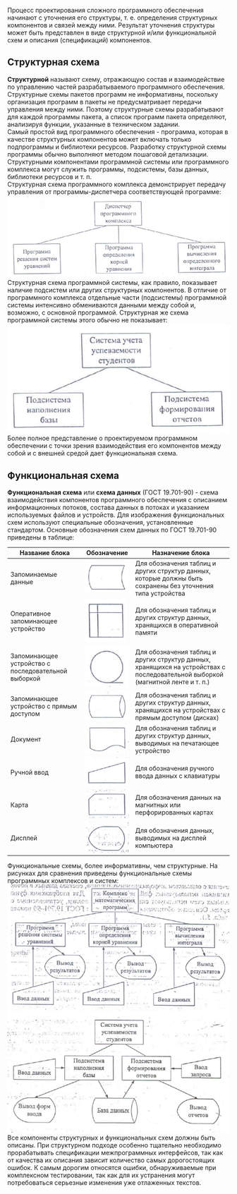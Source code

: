 Процесс проектирования сложного программного обеспечения начинают с уточнения его структуры, т. е. определения структурных компонентов и связей между ними. Результат уточнения структуры может быть представлен в виде структурной и/или функциональной схем и описания (спецификаций) компонентов.  
## Структурная схема
**Структурной** называют схему, отражающую состав и взаимодействие по управлению частей разрабатываемого программного обеспечения.  
Структурные схемы пакетов программ не информативны, поскольку организация программ в пакеты не предусматривает передачи управления между ними. Поэтому структурные схемы разрабатывают для каждой программы пакета, а список программ пакета определяют, анализируя функции, указанные в техническом задании.  
Самый простой вид программного обеспечения - программа, которая в качестве структурных компонентов может включать только подпрограммы и библиотеки ресурсов. Разработку структурной схемы программы обычно выполняют методом пошаговой детализации.  
Структурными компонентами программной системы или программного комплекса могут служить программы, подсистемы, базы данных, библиотеки ресурсов и т. п.  
Структурная схема программного комплекса демонстрирует передачу управления от программы-диспетчера соответствующей программе:  
![Структурная схема программного обеспечения](../Pictures/17_01.%20Структурная%20схема%20программного%20комплекса.png)  
Структурная схема программной системы, как правило, показывает наличие подсистем или других структурных компонентов. В отличие от программного комплекса отдельные части (подсистемы) программной системы интенсивно обмениваются данными между собой и, возможно, с основной программой. Структурная же схема программной системы этого обычно не показывает:  
![Структурная схема программной системы](../Pictures/17_02.%20Структурная%20схема%20программной%20системы.png)  
Более полное представление о проектируемом программном обеспечении с точки зрения взаимодействия его компонентов между собой и с внешней средой дает функциональная схема.  
## Функциональная схема
**Функциональная схема** или **схема данных** (ГОСТ 19.701-90) - схема взаимодействия компонентов программного обеспечения с описанием информационных потоков, состава данных в потоках и указанием используемых файлов и устройств. Для изображения функциональных схем используют специальные обозначения, установленные стандартом. Основные обозначения схем данных по ГОСТ 19.701-90 приведены в таблице:

| Название блока                                      | Обозначение                                                                                                                                  | Назначение блока                                                                                                                 |
| --------------------------------------------------- | -------------------------------------------------------------------------------------------------------------------------------------------- | -------------------------------------------------------------------------------------------------------------------------------- |
| Запоминаемые данные                                 | ![Запоминаемые данные](../Pictures/17_03.%20Запоминаемые%20данные.png)                                                                       | Для обозначения таблиц и других структур данных, которые должны быть сохранены без уточнения типа устройства                     |
| Оперативное запоминающее устройство                 | ![Оперативное запоминающее устройство](../Pictures/17_04.%20Оперативное%20запоминающее%20устройство.png)                                     | Для обозначения таблиц и других структур данных, хранящихся в оперативной памяти                                                 |
| Запоминающее устройство с последовательной выборкой | ![Запоминающее устройство с последовательной выборкой](../Pictures/17_05.%20Запоминающее%20устройство%20с%20последовательной%20выборкой.png) | Для обозначения таблиц и других структур данных, хранящихся на устройствах с последовательной выборкой (магнитной ленте и т. п.) |
| Запоминающее устройство с прямым доступом           | ![Запоминающее устройство с прямым доступом](../Pictures/17_06.%20Запоминающее%20устройство%20с%20прямым%20доступом.png)                     | Для обозначения таблиц и других структур данных, хранящихся на устройствах с прямым доступом (дисках)                            |
| Документ                                            | ![Документ](../Pictures/17_07.%20Документ.png)                                                                                               | Для обозначения таблиц и других структур данных, выводимых на печатающее устройство                                              |
| Ручной ввод                                         | ![Ручной ввод](../Pictures/17_08.%20Ручной%20ввод.png)                                                                                       | Для обозначения ручного ввода данных с клавиатуры                                                                                |
| Карта                                               | ![Карта](../Pictures/17_09.%20Карта.png)                                                                                                     | Для обозначения данных на магнитных или перфорированных картах                                                                   |
| Дисплей                                             | ![Дисплей](../Pictures/17_10.%20Дисплей.png)                                                                                                 | Для обозначения данных, выводимых на дисплей компьютера                                                                          |
  
Функциональные схемы, более информативны, чем структурные. На рисунках для сравнения приведены функциональные схемы программных комплексов и систем:  
![Функциональная схема комплекса программ](../Pictures/17_11.%20Функциональная%20схема%20комплекса%20программ.png)  
![Функциональная схема программной системы](../Pictures/17_12.%20Функциональная%20схема%20программной%20системы.png)  
Все компоненты структурных и функциональных схем должны быть описаны. При структурном подходе особенно тщательно необходимо прорабатывать спецификации межпрограммных интерфейсов, так как от качества их описания зависит количество самых дорогостоящих ошибок. К самым дорогим относятся ошибки, обнаруживаемые при комплексном тестировании, так как для их устранения могут потребоваться серьезные изменения уже отлаженных текстов.